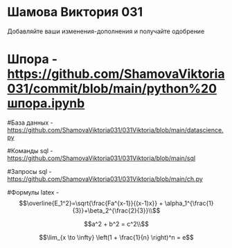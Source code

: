 # Шамова Виктория 031
Добавляйте ваши изменения-дополнения и получайте одобрение

# Шпора - https://github.com/ShamovaViktoria031/commit/blob/main/python%20шпора.ipynb

#База данных - https://github.com/ShamovaViktoria031/031Viktoria/blob/main/datascience.py

#Команды sql - https://github.com/ShamovaViktoria031/031Viktoria/blob/main/sql

#Запросы sql - https://github.com/ShamovaViktoria031/031Viktoria/blob/main/ch.py

#Формулы latex  - $$\overline{E_1^2}=\sqrt{\frac{Fa^{x-1}}{(x-1)x}} + \alpha_1^{\frac{1}{3}}+\beta_2^{\frac{2}{3}}\\$$ 

$$a^2 + b^2 = c^2\\$$

$$\lim_{x \to \infty} \left(1 + \frac{1}{n} \right)^n = e$$

